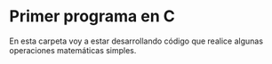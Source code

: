 # Primer programa en C

En esta carpeta voy a estar desarrollando código que realice algunas operaciones matemáticas simples.